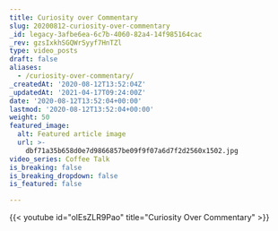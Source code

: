```yaml
---
title: Curiosity over Commentary
slug: 20200812-curiosity-over-commentary
_id: legacy-3afbe6ea-6c7b-4060-82a4-14f985164cac
_rev: gzsIxkhSGQWrSyyf7HnTZl
type: video_posts
draft: false
aliases:
  - /curiosity-over-commentary/
_createdAt: '2020-08-12T13:52:04Z'
_updatedAt: '2021-04-17T09:24:00Z'
date: '2020-08-12T13:52:04+00:00'
lastmod: '2020-08-12T13:52:04+00:00'
weight: 50
featured_image:
  alt: Featured article image
  url: >-
    dbf71a35b658d0e7d9866857be09f9f07a6d7f2d2560x1502.jpg
video_series: Coffee Talk
is_breaking: false
is_breaking_dropdown: false
is_featured: false

---
```

{{< youtube id="olEsZLR9Pao" title="Curiosity Over Commentary" >}}